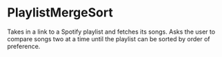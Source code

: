 # PlaylistMergeSort
Takes in a link to a Spotify playlist and fetches its songs. Asks the user to compare songs two at a time until the playlist can be sorted by order of preference.